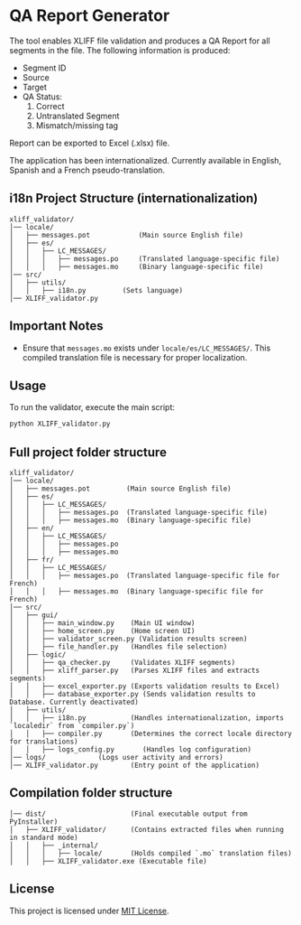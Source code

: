 ﻿# QA Report Generator

The tool enables XLIFF file validation and produces a QA Report for all segments in the file.
The following information is produced:

- Segment ID
- Source
- Target
- QA Status:
	1. Correct
	2. Untranslated Segment
	3. Mismatch/missing tag

Report can be exported to Excel (.xlsx) file.

The application has been internationalized. Currently available in English, Spanish and a French pseudo-translation.

## i18n Project Structure (internationalization)
```
xliff_validator/
│── locale/
│   ├── messages.pot			(Main source English file)
│   ├── es/
│   │   ├── LC_MESSAGES/
│   │   │   ├── messages.po		(Translated language-specific file)
│   │   │   ├── messages.mo		(Binary language-specific file)
│── src/
│   ├── utils/
│   │   ├── i18n.py			(Sets language)
│── XLIFF_validator.py
```
## Important Notes
- Ensure that `messages.mo` exists under `locale/es/LC_MESSAGES/`. This compiled translation file is necessary for proper localization.

## Usage
To run the validator, execute the main script:
```bash
python XLIFF_validator.py
```

## Full project folder structure
```
xliff_validator/
│── locale/
│   ├── messages.pot         (Main source English file)
│   ├── es/
│   │   ├── LC_MESSAGES/
│   │   │   ├── messages.po  (Translated language-specific file)
│   │   │   ├── messages.mo  (Binary language-specific file)
│   ├── en/
│   │   ├── LC_MESSAGES/
│   │   │   ├── messages.po
│   │   │   ├── messages.mo
│   ├── fr/
│   │   ├── LC_MESSAGES/
│   │   │   ├── messages.po  (Translated language-specific file for French)
│   │   │   ├── messages.mo  (Binary language-specific file for French)
│── src/
│   ├── gui/
│   │   ├── main_window.py    (Main UI window)
│   │   ├── home_screen.py    (Home screen UI)
│   │   ├── validator_screen.py (Validation results screen)
│   │   ├── file_handler.py   (Handles file selection)
│   ├── logic/
│   │   ├── qa_checker.py     (Validates XLIFF segments)
│   │   ├── xliff_parser.py   (Parses XLIFF files and extracts segments)
│   │   ├── excel_exporter.py (Exports validation results to Excel)
│   │   ├── database_exporter.py (Sends validation results to Database. Currently deactivated)
│   ├── utils/
│   │   ├── i18n.py           (Handles internationalization, imports `localedir` from `compiler.py`)
│   │   ├── compiler.py       (Determines the correct locale directory for translations)
│   │   ├── logs_config.py       (Handles log configuration)
│── logs/		      (Logs user activity and errors)
│── XLIFF_validator.py        (Entry point of the application)
```
## Compilation folder structure
```
│── dist/                     (Final executable output from PyInstaller)
│   ├── XLIFF_validator/      (Contains extracted files when running in standard mode)
│   │   ├── _internal/
│   │   │   ├── locale/       (Holds compiled `.mo` translation files)
│   │   ├── XLIFF_validator.exe (Executable file)
```

## License
This project is licensed under [MIT License](./LICENSE.txt).


